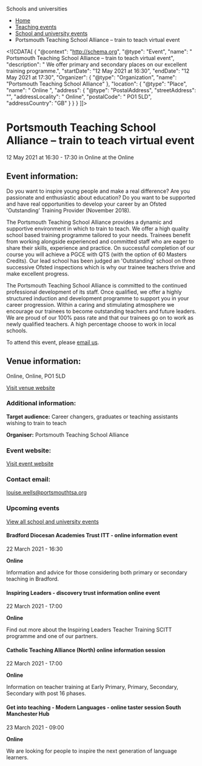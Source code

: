 Schools and universities

*   [Home](/)
*   [Teaching events](/teaching-events)
*   [School and university events](/teaching-events/training-provider-events)
*   Portsmouth Teaching School Alliance – train to teach virtual event

<!\[CDATA\[ { "@context": "http://schema.org", "@type": "Event", "name": " Portsmouth Teaching School Alliance – train to teach virtual event", "description": " We offer primary and secondary places on our excellent training programme.", "startDate": "12 May 2021 at 16:30", "endDate": "12 May 2021 at 17:30", "Organizer": { "@type": "Organization", "name": "Portsmouth Teaching School Alliance" }, "location": { "@type": "Place", "name": " Online ", "address": { "@type": "PostalAddress", "streetAddress": "", "addressLocality": " Online", "postalCode": " PO1 5LD", "addressCountry": "GB" } } } \]\]>

Portsmouth Teaching School Alliance – train to teach virtual event
==================================================================

12 May 2021 at 16:30 - 17:30 in Online at the Online

Event information:
------------------

Do you want to inspire young people and make a real difference? Are you passionate and enthusiastic about education? Do you want to be supported and have real opportunities to develop your career by an Ofsted 'Outstanding' Training Provider (November 2018).

The Portsmouth Teaching School Alliance provides a dynamic and supportive environment in which to train to teach. We offer a high quality school based training programme tailored to your needs. Trainees benefit from working alongside experienced and committed staff who are eager to share their skills, experience and practice. On successful completion of our course you will achieve a PGCE with QTS (with the option of 60 Masters Credits). Our lead school has been judged an 'Outstanding' school on three successive Ofsted inspections which is why our trainee teachers thrive and make excellent progress.

The Portsmouth Teaching School Alliance is committed to the continued professional development of its staff. Once qualified, we offer a highly structured induction and development programme to support you in your career progression. Within a caring and stimulating atmosphere we encourage our trainees to become outstanding teachers and future leaders. We are proud of our 100% pass rate and that our trainees go on to work as newly qualified teachers. A high percentage choose to work in local schools.

To attend this event, please [email us](mailto:louise.wells@portsmouthtsa.org).

Venue information:
------------------

Online, Online, PO1 5LD

[Visit venue website](https://portsmouthtsa.org/ "Online")

### Additional information:

**Target audience:** Career changers, graduates or teaching assistants wishing to train to teach

**Organiser:** Portsmouth Teaching School Alliance

### Event website:

[Visit event website](https://portsmouthtsa.org/courses-2021/)

### Contact email:

[louise.wells@portsmouthtsa.org](mailto:louise.wells@portsmouthtsa.org)

### Upcoming events

[View all school and university events](/teaching-events/training-provider-events)

[](/teaching-events/training-provider-events/210322-bradford-diocesan-academies-trust-itt-online-information-event)

#### Bradford Diocesan Academies Trust ITT - online information event

22 March 2021 - 16:30

**Online**

Information and advice for those considering both primary or secondary teaching in Bradford.

[](/teaching-events/training-provider-events/210322-inspiring-leaders-discovery-trust-information-online-event)

#### Inspiring Leaders - discovery trust information online event

22 March 2021 - 17:00

**Online**

Find out more about the Inspiring Leaders Teacher Training SCITT programme and one of our partners.

[](/teaching-events/training-provider-events/210322-catholic-teaching-alliance-north-online-information-session)

#### Catholic Teaching Alliance (North) online information session

22 March 2021 - 17:00

**Online**

Information on teacher training at Early Primary, Primary, Secondary, Secondary with post 16 phases.

[](/teaching-events/training-provider-events/210323-get-into-teaching-modern-languages-online-taster-session-south-manchester-hub)

#### Get into teaching - Modern Languages - online taster session South Manchester Hub

23 March 2021 - 09:00

**Online**

We are looking for people to inspire the next generation of language learners.